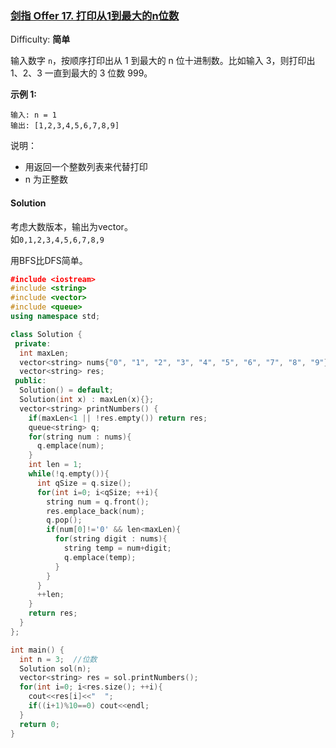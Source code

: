 ### [剑指 Offer 17\. 打印从1到最大的n位数](https://leetcode-cn.com/problems/da-yin-cong-1dao-zui-da-de-nwei-shu-lcof/)

Difficulty: **简单**


输入数字 `n`，按顺序打印出从 1 到最大的 n 位十进制数。比如输入 3，则打印出 1、2、3 一直到最大的 3 位数 999。

**示例 1:**

```
输入: n = 1
输出: [1,2,3,4,5,6,7,8,9]
```

说明：

*   用返回一个整数列表来代替打印
*   n 为正整数


#### Solution

考虑大数版本，输出为vector<string>。  
如`0,1,2,3,4,5,6,7,8,9`

用BFS比DFS简单。


```cpp
​#include <iostream>
#include <string>
#include <vector>
#include <queue>
using namespace std;

class Solution {
 private:
  int maxLen;
  vector<string> nums{"0", "1", "2", "3", "4", "5", "6", "7", "8", "9"};
  vector<string> res;
 public:
  Solution() = default;
  Solution(int x) : maxLen(x){};
  vector<string> printNumbers() {
    if(maxLen<1 || !res.empty()) return res;
    queue<string> q;
    for(string num : nums){
      q.emplace(num);
    }
    int len = 1;
    while(!q.empty()){
      int qSize = q.size();
      for(int i=0; i<qSize; ++i){
        string num = q.front();
        res.emplace_back(num);
        q.pop();
        if(num[0]!='0' && len<maxLen){
          for(string digit : nums){
            string temp = num+digit;
            q.emplace(temp);
          }
        }
      }
      ++len;
    }
    return res;
  }
};

int main() {
  int n = 3;  //位数
  Solution sol(n);
  vector<string> res = sol.printNumbers();
  for(int i=0; i<res.size(); ++i){
    cout<<res[i]<<"  ";
    if((i+1)%10==0) cout<<endl;
  }
  return 0;
}
```
